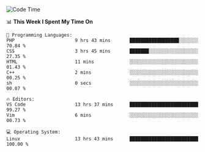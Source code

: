 <!-- [![Top Langs](https://github-readme-stats.vercel.app/api/top-langs/?username=gagahsyuja&theme=dracula&hide_border=true&border_radius=7)](https://github.com/anuraghazra/github-readme-stats) -->

<!--START_SECTION:waka-->
![Code Time](http://img.shields.io/badge/Code%20Time-40%20hrs%2022%20mins-blue)

📊 **This Week I Spent My Time On** 

```text
💬 Programming Languages: 
PHP                      9 hrs 43 mins       ██████████████████░░░░░░░   70.84 % 
CSS                      3 hrs 45 mins       ███████░░░░░░░░░░░░░░░░░░   27.35 % 
HTML                     11 mins             ░░░░░░░░░░░░░░░░░░░░░░░░░   01.43 % 
C++                      2 mins              ░░░░░░░░░░░░░░░░░░░░░░░░░   00.25 % 
sh                       0 secs              ░░░░░░░░░░░░░░░░░░░░░░░░░   00.07 % 

🔥 Editors: 
VS Code                  13 hrs 37 mins      █████████████████████████   99.27 % 
Vim                      6 mins              ░░░░░░░░░░░░░░░░░░░░░░░░░   00.73 % 

💻 Operating System: 
Linux                    13 hrs 43 mins      █████████████████████████   100.00 % 
```


<!--END_SECTION:waka-->
